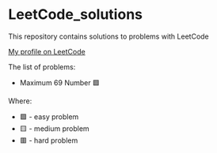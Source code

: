 # LeetCode_solutions
This repository contains solutions to problems with LeetCode

[My profile on LeetCode](https://leetcode.com/VorobeyPudic/)

The list of problems:
* Maximum 69 Number :green_square:

Where:
* :green_square: - easy problem
* :yellow_square: - medium problem
* :red_square: - hard problem